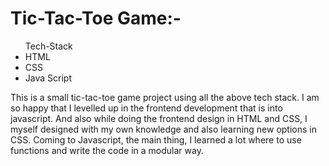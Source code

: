 <h1>Tic-Tac-Toe Game:-</h1>
<ul>Tech-Stack
  <li>HTML</li>
  <li>CSS</li>
  <li>Java Script</li>
</ul>

<p> This is a small tic-tac-toe game project using all the above tech stack. I am so happy that I levelled up in the frontend development that is into javascript. And also while doing the frontend design in HTML
and CSS, I myself designed with my own knowledge and also learning new options in CSS. Coming to Javascript, the main thing, I learned a lot where to use functions and write the code in a modular way. 
</p>
